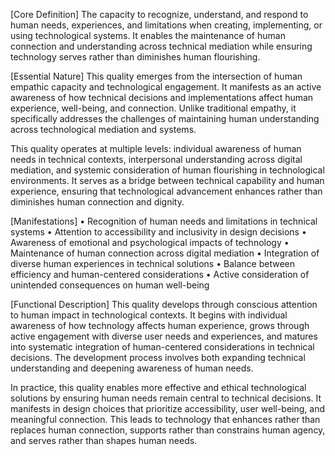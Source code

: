 [Core Definition]
The capacity to recognize, understand, and respond to human needs, experiences, and limitations when creating, implementing, or using technological systems. It enables the maintenance of human connection and understanding across technical mediation while ensuring technology serves rather than diminishes human flourishing.

[Essential Nature]
This quality emerges from the intersection of human empathic capacity and technological engagement. It manifests as an active awareness of how technical decisions and implementations affect human experience, well-being, and connection. Unlike traditional empathy, it specifically addresses the challenges of maintaining human understanding across technological mediation and systems.

This quality operates at multiple levels: individual awareness of human needs in technical contexts, interpersonal understanding across digital mediation, and systemic consideration of human flourishing in technological environments. It serves as a bridge between technical capability and human experience, ensuring that technological advancement enhances rather than diminishes human connection and dignity.

[Manifestations]
• Recognition of human needs and limitations in technical systems
• Attention to accessibility and inclusivity in design decisions
• Awareness of emotional and psychological impacts of technology
• Maintenance of human connection across digital mediation
• Integration of diverse human experiences in technical solutions
• Balance between efficiency and human-centered considerations
• Active consideration of unintended consequences on human well-being

[Functional Description]
This quality develops through conscious attention to human impact in technological contexts. It begins with individual awareness of how technology affects human experience, grows through active engagement with diverse user needs and experiences, and matures into systematic integration of human-centered considerations in technical decisions. The development process involves both expanding technical understanding and deepening awareness of human needs.

In practice, this quality enables more effective and ethical technological solutions by ensuring human needs remain central to technical decisions. It manifests in design choices that prioritize accessibility, user well-being, and meaningful connection. This leads to technology that enhances rather than replaces human connection, supports rather than constrains human agency, and serves rather than shapes human needs.